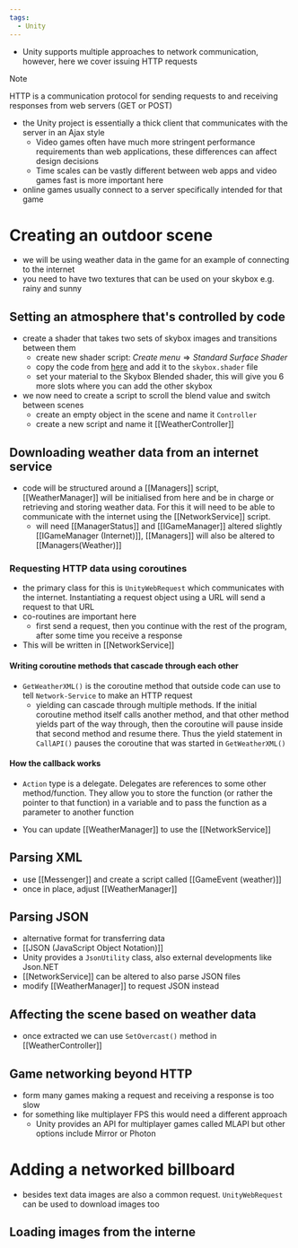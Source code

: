 ```yaml
---
tags:
  - Unity
---
```

- Unity supports multiple approaches to network communication, however, here we cover issuing HTTP requests
> [!note]
HTTP is a communication protocol for sending requests to and receiving responses from web servers (GET or POST)

- the Unity project is essentially a thick client that communicates with the server in an Ajax style
	- Video games often have much more stringent performance requirements than web applications, these differences can affect design decisions
	- Time scales can be vastly different between web apps and video games fast is more important here
- online games usually connect to a server specifically intended for that game
# Creating an outdoor scene
- we will be using weather data in the game for an example of connecting to the internet
- you need to have two textures that can be used on your skybox e.g. rainy and sunny
## Setting an atmosphere that's controlled by code
- create a shader that takes two sets of skybox images and transitions between them
	- create new shader script: $Create \; menu \Rightarrow Standard \; Surface \; Shader$ 
	- copy the code from [here](https://github.com/jhocking/from-unity-wiki/blob/main/SkyboxBlended.shader) and add it to the `skybox.shader` file
	- set your material to the Skybox Blended shader, this will give you 6 more slots where you can add the other skybox
- we now need to create a script to scroll the blend value and switch between scenes 
	- create an empty object in the scene and name it `Controller`
	- create a new script and name it [[WeatherController]]
## Downloading weather data from an internet service
- code will be structured around a [[Managers]] script, [[WeatherManager]] will be initialised from here and be in charge or retrieving and storing weather data. For this it will need to be able to communicate with the internet using the [[NetworkService]] script.
	- will need [[ManagerStatus]] and [[IGameManager]] altered slightly [[IGameManager (Internet)]], [[Managers]] will also be altered to [[Managers(Weather)]]
### Requesting HTTP data using coroutines
- the primary class for this is `UnityWebRequest` which communicates with the internet. Instantiating a request object using a URL will send a request to that URL
- co-routines are important here
	- first send a request, then you continue with the rest of the program, after some time you receive a response
- This will be written in [[NetworkService]]
#### Writing coroutine methods that cascade through each other
- `GetWeatherXML()` is the coroutine method that outside code can use to tell `Network-Service` to make an HTTP request
	- yielding can cascade through multiple methods. If the initial coroutine method itself calls another method, and that other method yields part of the way through, then the coroutine will pause inside that second method and resume there. Thus the yield statement in `CallAPI()` pauses the coroutine that was started in `GetWeatherXML()`
#### How the callback works
- `Action` type is a delegate. Delegates are references to some other method/function. They allow you to store the function (or rather the pointer to that function) in a variable and to pass the function as a parameter to another function

- You can update [[WeatherManager]] to use the [[NetworkService]]
## Parsing XML
- use [[Messenger]] and create a script called [[GameEvent (weather)]]
- once in place, adjust [[WeatherManager]]
## Parsing JSON
- alternative format for transferring data
- [[JSON (JavaScript Object Notation)]]
- Unity provides a `JsonUtility` class, also external developments like Json.NET
- [[NetworkService]] can be altered to also parse JSON files
- modify [[WeatherManager]] to request JSON instead
## Affecting the scene based on weather data
- once extracted we can use `SetOvercast()` method in [[WeatherController]]
## Game networking beyond HTTP
- form many games making a request and receiving a response is too slow
- for something like multiplayer FPS this would need a different approach
	- Unity provides an API for multiplayer games called MLAPI but other options include Mirror or Photon
# Adding a networked billboard
- besides text data images are also a common request. `UnityWebRequest` can be used to download images too
## Loading images from the interne